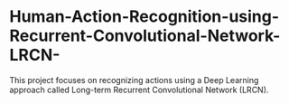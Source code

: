 # Human-Action-Recognition-using-Recurrent-Convolutional-Network-LRCN-
This project focuses on recognizing actions using a Deep Learning approach called Long-term Recurrent Convolutional Network (LRCN).

